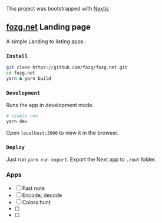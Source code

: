 This project was bootstrapped with [Nextjs](https://github.com/zeit/next.js)

## [fozg.net](http://fozg.net) Landing page 

A simple Landing to listing apps.

### `Install`
```bash
git clone https://github.com/fozg/fozg.net.git  
cd fozg.net
yarn & yarn build
```
### `Development`
Runs the app in development mode.
```bash
# simple run
yarn dev
```
Open `localhost:3000` to view it in the browser.

### `Deploy`
Just run `yarn run export`.
Export the Next app to `./out` folder.

### Apps
- [ ] Fast note 
- [ ] Encode, decode
- [ ] Colors hunt
- [ ] 
- [ ] 
